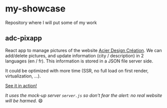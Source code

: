 # my-showcase
Repository where I will put some of my work

## adc-pixapp
React app to manage pictures of the website [Acier Design Création](https://acierdesigncreation.com/en). We can add/delete pictures, and update information (city / description) in 2 languages (en / fr). This information is stored in a JSON file server side.

It could be optimized with more time (SSR, no full load on first render, virtualization, ...).

[See it in action!](http://83.199.57.22)

*It uses the mock-up server `server.js` so don't fear the alert: no real website will be harmed.* 😄
